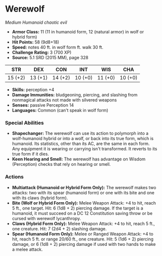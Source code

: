 # Werewolf

*Medium* *Humanoid* *chaotic evil*

- **Armor Class:** 11 (11 in humanoid form, 12 (natural armor) in wolf or hybrid form)
- **Hit Points:** 58 (9d8+18)
- **Speed:** notes 40 ft. in wolf form ft. walk 30 ft.
- **Challenge Rating:** 3 (700 XP)
- **Source:** 5.1 SRD (2015 MM), page 328

| STR | DEX | CON | INT | WIS | CHA |
| --- | --- | --- | --- | --- | --- |
| 15 (+2) | 13 (+1) | 14 (+2) | 10 (+0) | 11 (+0) | 10 (+0) |

- **Skills:** perception +4
- **Damage Immunities:** bludgeoning, piercing, and slashing from nonmagical attacks not made with silvered weapons
- **Senses:** passive Perception 14
- **Languages:** Common (can't speak in wolf form)

### Special Abilities

- **Shapechanger:** The werewolf can use its action to polymorph into a wolf-humanoid hybrid or into a wolf, or back into its true form, which is humanoid. Its statistics, other than its AC, are the same in each form. Any equipment it is wearing or carrying isn't transformed. It reverts to its true form if it dies.
- **Keen Hearing and Smell:** The werewolf has advantage on Wisdom (Perception) checks that rely on hearing or smell.

### Actions

- **Multiattack (Humanoid or Hybrid Form Only):** The werewolf makes two attacks: two with its spear (humanoid form) or one with its bite and one with its claws (hybrid form).
- **Bite (Wolf or Hybrid Form Only):** Melee Weapon Attack: +4 to hit, reach 5 ft., one target. Hit: 6 (1d8 + 2) piercing damage. If the target is a humanoid, it must succeed on a DC 12 Constitution saving throw or be cursed with werewolf lycanthropy.
- **Claws (Hybrid Form Only):** Melee Weapon Attack: +4 to hit, reach 5 ft., one creature. Hit: 7 (2d4 + 2) slashing damage.
- **Spear (Humanoid Form Only):** Melee or Ranged Weapon Attack: +4 to hit, reach 5 ft. or range 20/60 ft., one creature. Hit: 5 (1d6 + 2) piercing damage, or 6 (1d8 + 2) piercing damage if used with two hands to make a melee attack.


